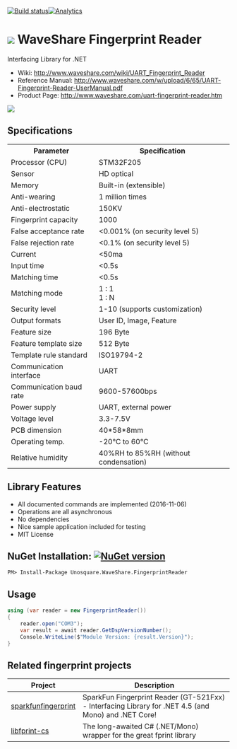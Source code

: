 [![Build status](https://ci.appveyor.com/api/projects/status/6t4myxvd36bfqwis/branch/master?svg=true)](https://ci.appveyor.com/project/geoperez/wsfingerprint/branch/master)[![Analytics](https://ga-beacon.appspot.com/UA-8535255-2/unosquare/wsfingerprint/)](https://github.com/igrigorik/ga-beacon)

# <img src="https://github.com/unosquare/wsfingerprint/raw/master/logos/wsfp-logo-32.png"></img> WaveShare Fingerprint Reader
Interfacing Library for .NET

* Wiki: http://www.waveshare.com/wiki/UART_Fingerprint_Reader
* Reference Manual: http://www.waveshare.com/w/upload/6/65/UART-Fingerprint-Reader-UserManual.pdf
* Product Page: http://www.waveshare.com/uart-fingerprint-reader.htm

<img src="https://github.com/unosquare/wsfingerprint/raw/master/logos/wsfp-image.jpg">

## Specifications

<table class="tabSty-1" width="600">
<tbody>
<tr><th><font size="3">Parameter</font></th><th><font size="3">Specification</font></th></tr>
<tr>
<td><font size="3">Processor (CPU)&nbsp;</font></td>
<td><font size="3">STM32F205</font></td>
</tr>
<tr>
<td><font size="3">Sensor</font></td>
<td><font size="3">HD optical</font></td>
</tr>
<tr>
<td><font size="3">Memory</font></td>
<td><font size="3">Built-in (extensible)</font></td>
</tr>
<tr>
<td><font size="3">Anti-wearing</font></td>
<td><font size="3">1 million times</font></td>
</tr>
<tr>
<td><font size="3">Anti-electrostatic</font></td>
<td><font size="3">150KV&nbsp;</font></td>
</tr>
<tr>
<td><font size="3">Fingerprint capacity</font></td>
<td><font size="3">1000</font></td>
</tr>
<tr>
<td><font size="3">False acceptance rate</font></td>
<td><font size="3">&lt;0.001% (on security level 5)&nbsp;</font></td>
</tr>
<tr>
<td><font size="3">False rejection rate</font></td>
<td><font size="3">&lt;0.1%&nbsp;(on security level 5)&nbsp;</font></td>
</tr>
<tr>
<td><font size="3">Current</font></td>
<td><font size="3">&lt;50ma&nbsp;</font></td>
</tr>
<tr>
<td><font size="3">Input time</font></td>
<td><font size="3">&lt;0.5s</font></td>
</tr>
<tr>
<td><font size="3">Matching time</font></td>
<td><font size="3">&lt;0.5s</font></td>
</tr>
<tr>
<td><font size="3">Matching mode</font></td>
<td><font size="3">1 : 1&nbsp;<br>1 : N&nbsp;</font></td>
</tr>
<tr>
<td><font size="3">Security level</font></td>
<td><font size="3">1-10 (supports customization)</font></td>
</tr>
<tr>
<td><font size="3">Output formats</font></td>
<td><font size="3">User ID, Image, Feature</font></td>
</tr>
<tr>
<td><font size="3">Feature size</font></td>
<td><font size="3">196 Byte</font></td>
</tr>
<tr>
<td><font size="3">Feature template size&nbsp;</font></td>
<td><font size="3">512 Byte&nbsp;</font></td>
</tr>
<tr>
<td><font size="3">Template rule standard</font></td>
<td><font size="3">ISO19794-2&nbsp;</font></td>
</tr>
<tr>
<td><font size="3">Communication interface</font></td>
<td><font size="3">UART</font></td>
</tr>
<tr>
<td><font size="3">Communication baud rate</font></td>
<td><font size="3">9600-57600bps</font></td>
</tr>
<tr>
<td><font size="3">Power supply</font></td>
<td><font size="3">UART, external power</font></td>
</tr>
<tr>
<td><font size="3">Voltage level</font></td>
<td><font size="3">3.3-7.5V&nbsp;</font></td>
</tr>
<tr>
<td><font size="3">PCB dimension</font></td>
<td><font size="3">40*58*8mm&nbsp;&nbsp;</font></td>
</tr>
<tr>
<td><font size="3">Operating temp.</font></td>
<td><font size="3">-20℃&nbsp;to 60℃</font></td>
</tr>
<tr>
<td><font size="3">Relative humidity</font></td>
<td><font size="3">40%RH to 85%RH (without condensation)</font></td>
</tr>
</tbody>
</table>

## Library Features
* All documented commands are implemented (2016-11-06)
* Operations are all asynchronous
* No dependencies
* Nice sample application included for testing
* MIT License

## NuGet Installation: [![NuGet version](https://badge.fury.io/nu/Unosquare.WaveShare.FingerprintReader.svg)](https://badge.fury.io/nu/Unosquare.WaveShare.FingerprintReader)

```
PM> Install-Package Unosquare.WaveShare.FingerprintReader
```

## Usage

```csharp
using (var reader = new FingerprintReader())
{
    reader.open("COM3");
    var result = await reader.GetDspVersionNumber();
    Console.WriteLine($"Module Version: {result.Version}");
}
```


## Related fingerprint projects

| Project | Description |
|--------| ---|
|[sparkfunfingerprint](https://github.com/unosquare/sparkfunfingerprint)|SparkFun Fingerprint Reader (GT-521Fxx) - Interfacing Library for .NET 4.5 (and Mono) and .NET Core! |
|[libfprint-cs](https://github.com/unosquare/libfprint-cs)|The long-awaited C# (.NET/Mono) wrapper for the great fprint library|
